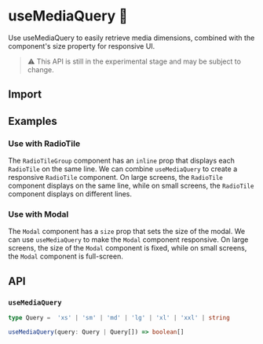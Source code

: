 # useMediaQuery 🧪

Use useMediaQuery to easily retrieve media dimensions, combined with the component's size property for responsive UI.

> ⚠️ This API is still in the experimental stage and may be subject to change.

## Import

<!--{include:<import-guide>}-->

## Examples

### Use with RadioTile

The `RadioTileGroup` component has an `inline` prop that displays each `RadioTile` on the same line. We can combine `useMediaQuery` to create a responsive `RadioTile` component. On large screens, the `RadioTile` component displays on the same line, while on small screens, the `RadioTile` component displays on different lines.

<!--{include:`radio-tile.md`}-->

### Use with Modal

The `Modal` component has a `size` prop that sets the size of the modal. We can use `useMediaQuery` to make the `Modal` component responsive. On large screens, the size of the `Modal` component is fixed, while on small screens, the `Modal` component is full-screen.

<!--{include:`modal.md`}-->

## API

### `useMediaQuery`

```ts
type Query =  'xs' | 'sm' | 'md' | 'lg' | 'xl' | 'xxl' | string

useMediaQuery(query: Query | Query[]) => boolean[]
```
